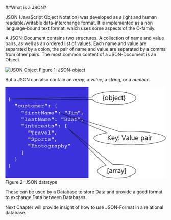 ##What is a JSON?

JSON (JavaScript Object Notation) was developed as a light and human readable/writable data-interchange format.
It is implemented as a non language-bound text format, which uses some aspects of the C-family. 

A JSON-Document contains two structures. A collection of name and value pairs, as well as an ordered list of values.
Each name and value are separated by a colon, the pair of name and value are separated by a comma from other pairs. 
The most common content of a JSON-Document is an Object.

![JSON Object](https://www.json.org/img/object.png)
Figure 1: JSON-object

But a JSON can also contain an *array*, a *value*, a *string*, or a *number*.

![JSON](JSON.png)
Figure 2: JSON datatype

These can be used by a Database to store Data and provide a good format to exchange Data between Databases.

Next Chapter will provide insight of how to use JSON-Format in a relational database.